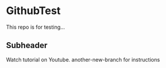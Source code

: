 # GithubTest

This repo is for testing...

## Subheader

Watch tutorial on Youtube.
another-new-branch for instructions